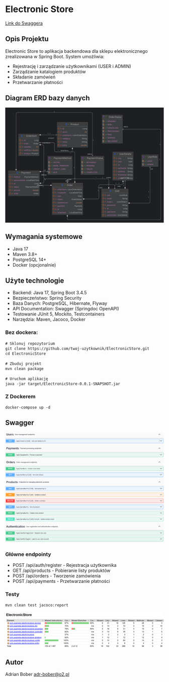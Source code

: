 # Electronic Store
[Link do Swaggera](http://localhost:8080/swagger-ui/index.html#/)

## Opis Projektu

Electronic Store to aplikacja backendowa dla sklepu elektronicznego zrealizowana w Spring Boot. System umożliwia:
* Rejestrację i zarządzanie użytkownikami (USER i ADMIN)
* Zarządzanie katalogiem produktów
* Składanie zamówień
* Przetwarzanie płatności

## Diagram ERD bazy danych
![ERD diagram.](/images/erd_diagram.png)

## Wymagania systemowe
* Java 17
* Maven 3.8+
* PostgreSQL 14+
* Docker (opcjonalnie)

## Użyte technologie
* Backend: Java 17, Spring Boot 3.4.5
* Bezpieczeństwo: Spring Security
* Baza Danych: PostgreSQL, Hibernate, Flyway
* API Documentation: Swagger (Springdoc OpenAPI)
* Testowanie JUnit 5, Mockito, Testcontainers
* Narzędzia: Maven, Jacoco, Docker

### Bez dockera:
```
# Sklonuj repozytorium
git clone https://github.com/twoj-uzytkownik/ElectronicStore.git
cd ElectronicStore

# Zbuduj projekt
mvn clean package

# Uruchom aplikację
java -jar target/ElectronicStore-0.0.1-SNAPSHOT.jar
```

### Z Dockerem
```
docker-compose up -d
```

## Swagger
![Swagger.](/images/swagger.png)
### Główne endpointy
* POST /api/auth/register - Rejestracja użytkownika
* GET /api/products - Pobieranie listy produktów
* POST /api/orders - Tworzenie zamówienia
* POST /api/payments - Przetwarzanie płatności

### Testy
```
mvn clean test jacoco:report
```
![Jacoco report.](/images/jacoco.png)

## Autor
Adrian Bober
adr-bober@o2.pl
